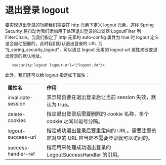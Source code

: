 # 退出登录 logout

要实现退出登录的功能我们需要在 http 元素下定义 logout 元素，这样 Spring Security 将自动为我们添加用于处理退出登录的过滤器 LogoutFilter 到 FilterChain。当我们指定了 http 元素的 auto-config 属性为 true 时 logout 定义是会自动配置的，此时我们默认退出登录的 URL 为 “/j\_spring\_security\_logout”，可以通过 logout 元素的 logout-url 属性来改变退出登录的默认地址。

```
   <security:logout logout-url="/logout.do"/>
```

此外，我们还可以给 logout 指定如下属性：

<table>
<tr>
<td><strong>属性名</strong></td>
<td><strong>作用</strong></td>
</tr>
<tr>
<td>invalidate-session</td>
<td>表示是否要在退出登录后让当前 session 失效，默认为 true。</td>
</tr>
<tr>
<td>delete-cookies</td>
<td>指定退出登录后需要删除的 cookie 名称，多个 cookie 之间以逗号分隔。</td>
</tr>
<tr>
<td>logout-success-url</td>
<td>指定成功退出登录后要重定向的 URL。需要注意的是对应的 URL 应当是不需要登录就可以访问的。</td>
</tr>
<tr>
<td>success-handler-ref</td>
<td>指定用来处理成功退出登录的 LogoutSuccessHandler 的引用。</td>
</tr>
</table>











 